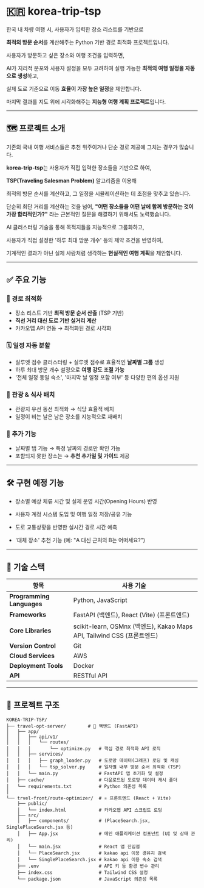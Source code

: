 # 🇰🇷 korea-trip-tsp

한국 내 차량 여행 시, 사용자가 입력한 장소 리스트를 기반으로  

**최적의 방문 순서**를 계산해주는 Python 기반 경로 최적화 프로젝트입니다.  

사용자가 방문하고 싶은 장소와 여행 조건을 입력하면, 

AI가 지리적 분포와 사용자 설정을 모두 고려하여 실행 가능한 **최적의 여행 일정을 자동으로 생성**하고,

실제 도로 기준으로 이동 **효율이 가장 높은 일정**을 제안합니다.

마지막 결과를 지도 위에 시각화해주는 **지능형 여행 계획 프로젝트**입니다.




---

## 🗺️ 프로젝트 소개

기존의 국내 여행 서비스들은 추천 위주이거나 단순 경로 제공에 그치는 경우가 많습니다.  

**korea-trip-tsp**는 사용자가 직접 입력한 장소들을 기반으로 하여,  

**TSP(Traveling Salesman Problem)** 알고리즘을 이용해  

최적의 방문 순서를 계산하고, 그 일정을 시뮬레이션하는 데 초점을 맞추고 있습니다.

단순히 최단 거리를 계산하는 것을 넘어, **"어떤 장소들을 어떤 날에 함께 방문하는 것이 가장 합리적인가?"** 라는 근본적인 질문을 해결하기 위해서도 노력했습니다.

AI 클러스터링 기술을 통해 목적지들을 지능적으로 그룹화하고, 

사용자가 직접 설정한 '하루 최대 방문 개수' 등의 제약 조건을 반영하여,

기계적인 결과가 아닌 실제 사람처럼 생각하는 **현실적인 여행 계획**을 제안합니다.

---

## ✅ 주요 기능
### 📍 경로 최적화
- 장소 리스트 기반 **최적 방문 순서 산출** (TSP 기반)
- **직선 거리 대신 도로 기반 실거리 계산**
- 카카오맵 API 연동 → 최적화된 경로 시각화
### 🗓️ 일정 자동 분할
- 실루엣 점수 클러스터링 + 실루엣 점수로 효율적인 **날짜별 그룹** 생성
- 하루 최대 방문 개수 설정으로 **여행 강도 조절 가능**
- '전체 일정 동일 숙소', '마지막 날 일정 포함 여부' 등 다양한 편의 옵션 지원
### 🍴 관광 & 식사 배치
- 관광지 우선 동선 최적화 → 식당 효율적 배치
- 일정이 비는 날은 남은 장소를 지능적으로 재배치
### 🔎 추가 기능
- 날짜별 탭 기능 → 특정 날짜의 경로만 확인 가능
- 포함되지 못한 장소는 → **추천 추가일 및 가이드** 제공


---

## 🛠️ 구현 예정 기능

- 장소별 예상 체류 시간 및 실제 운영 시간(Opening Hours) 반영

- 사용자 계정 시스템 도입 및 여행 일정 저장/공유 기능

- 도로 교통상황을 반영한 실시간 경로 시간 예측

- '대체 장소' 추천 기능 (예: "A 대신 근처의 B는 어떠세요?")

---

## 🧰 기술 스택

| 항목               | 사용 기술                              |
|--------------------|----------------------------------------|
| **Programming Languages** | Python, JavaScript               |
| **Frameworks**     | FastAPI (백엔드), React (Vite) (프론트엔드) |
| **Core Libraries**      | scikit-learn, OSMnx (백엔드), Kakao Maps API, Tailwind CSS (프론트엔드)|
| **Version Control**| Git                                    |
| **Cloud Services** | AWS                                    |
| **Deployment Tools**| Docker                                |
| **API**            | RESTful API                           |

---

## 📂 프로젝트 구조
```
KOREA-TRIP-TSP/
├── travel-opt-server/        # 🐍 백엔드 (FastAPI)
│   ├── app/
│   │   ├── api/v1/
│   │   │   └── routes/
│   │   │       └── optimize.py   # 핵심 경로 최적화 API 로직
│   │   ├── services/
│   │   │   ├── graph_loader.py   # 도로망 데이터(그래프) 로딩 및 캐싱
│   │   │   └── tsp_solver.py     # 일자별 내부 방문 순서 최적화 (TSP)
│   │   └── main.py               # FastAPI 앱 초기화 및 설정
│   ├── cache/                    # 다운로드된 도로망 데이터 캐시 폴더
│   └── requirements.txt          # Python 의존성 목록
│
└── trvel-front/route-optimizer/  # ⚛️ 프론트엔드 (React + Vite)
    ├── public/
    │   └── index.html            # 카카오맵 API 스크립트 로딩
    ├── src/
    │   ├── components/           # (PlaceSearch.jsx, SinglePlaceSearch.jsx 등)
    │   ├── App.jsx               # 메인 애플리케이션 컴포넌트 (UI 및 상태 관리)
    │   └── main.jsx              # React 앱 진입점
	│   └── PlaceSearch.jsx       # kakao api 이용 경유지 검색
	│   └── SinglePlaceSearch.jsx # kakao api 이용 숙소 검색
    ├── .env                      # API 키 등 환경 변수 관리
    ├── index.css                 # Tailwind CSS 설정
    └── package.json              # JavaScript 의존성 목록


```
